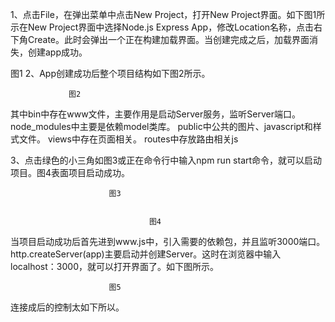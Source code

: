 1、点击File，在弹出菜单中点击New Project，打开New Project界面。如下图1所示在New Project界面中选择Node.js Express App，修改Location名称，点击右下角Create。此时会弹出一个正在构建加载界面。当创建完成之后，加载界面消失，创建app成功。
 
图1
2、App创建成功后整个项目结构如下图2所示。
 
                 图2
其中bin中存在www文件，主要作用是启动Server服务，监听Server端口。
node_modules中主要是依赖model类库。
public中公共的图片、javascript和样式文件。
views中存在页面相关。
routes中存放路由相关js

3、点击绿色的小三角如图3或正在命令行中输入npm run start命令，就可以启动项目。图4表面项目启动成功。
 
                          图3

 
                                   图4
当项目启动成功后首先进到www.js中，引入需要的依赖包，并且监听3000端口。http.createServer(app)主要启动并创建Server。这时在浏览器中输入localhost：3000，就可以打开界面了。如下图所示。

 

                                     
 
                          图5 
连接成后的控制太如下所以。
 

 

 
